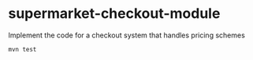 # supermarket-checkout-module
Implement the code for a checkout system that handles pricing schemes 

    mvn test
